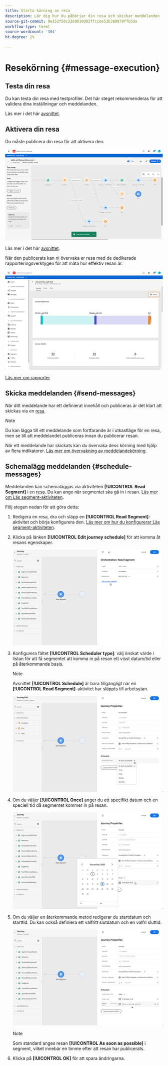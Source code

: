 ```yaml
---
title: Starta körning av resa
description: Lär dig hur du påbörjar din resa och skickar meddelanden
source-git-commit: 9e152f50c2360010d83ffccbe536380879ffb5da
workflow-type: tm+mt
source-wordcount: '304'
ht-degree: 2%

---
```



# Resekörning {#message-execution}

## Testa din resa

Du kan testa din resa med testprofiler. Det här steget rekommenderas för att validera dina inställningar och meddelanden.

Läs mer i det här [avsnittet](testing-the-journey.md).

## Aktivera din resa

Du måste publicera din resa för att aktivera den.

![](../assets/jo-journeyuc2_32bis.png)

Läs mer i det här [avsnittet](publishing-the-journey.md).


När den publicerats kan ni övervaka er resa med de dedikerade rapporteringsverktygen för att mäta hur effektiv resan är.

![](../assets/jo-dynamic_report_journey_12.png)

[Läs mer om rapporter](../reports/live-report.md)

## Skicka meddelanden {#send-messages}

När ditt meddelande har ett definierat innehåll och publiceras är det klart att skickas via en [resa](journey.md).

>[!NOTE]
>
>Du kan lägga till ett meddelande som fortfarande är i utkastläge för en resa, men se till att meddelandet publiceras innan du publicerar resan.

När ett meddelande har skickats kan du övervaka dess körning med hjälp av flera indikatorer. [Läs mer om övervakning av meddelandekörning](../message-monitoring.md).

## Schemalägg meddelanden {#schedule-messages}

Meddelanden kan schemaläggas via aktiviteten **[!UICONTROL Read Segment]** i en [resa](journey.md). Du kan ange när segmentet ska gå in i resan. [Läs mer om Läs segment-aktiviteten](read-segment.md).

Följ stegen nedan för att göra detta:

1. Redigera en resa, dra och släpp en **[!UICONTROL Read Segment]**-aktivitet och börja konfigurera den. [Läs mer om hur du konfigurerar Läs segment-aktiviteten](read-segment.md#configuring-segment-trigger-activity).

1. Klicka på länken **[!UICONTROL Edit journey schedule]** för att komma åt resans egenskaper.

   ![](../assets/message-read-segment-schedule.png)

1. Konfigurera fältet **[!UICONTROL Scheduler type]**: välj önskat värde i listan för att få segmentet att komma in på resan ett visst datum/tid eller på återkommande basis.

   >[!NOTE]
   >
   >Avsnittet **[!UICONTROL Schedule]** är bara tillgängligt när en **[!UICONTROL Read Segment]**-aktivitet har släppts till arbetsytan.

   ![](../assets/message-read-segment-scheduler.png)

1. Om du väljer **[!UICONTROL Once]** anger du ett specifikt datum och en speciell tid då segmentet kommer in på resan.

   ![](../assets/message-read-segment-scheduler-once.png)

1. Om du väljer en återkommande metod redigerar du startdatum och starttid. Du kan också definiera ett valfritt slutdatum och en valfri sluttid.

   ![](../assets/message-read-segment-scheduler-daily.png)

   >[!NOTE]
   >
   >Som standard anges resan **[!UICONTROL As soon as possible]** i segment, vilket innebär en timme efter att resan har publicerats.

1. Klicka på **[!UICONTROL OK]** för att spara ändringarna.

<!--Unitary messages that are triggered by an event within a journey cannot be scheduled.-->

